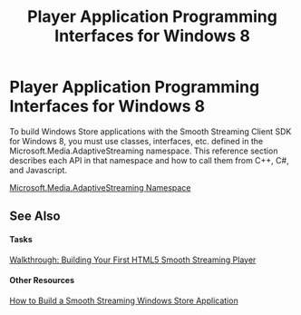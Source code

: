 ﻿---
title: Player Application Programming Interfaces for Windows 8
TOCTitle: Player Application Programming Interfaces for Windows 8
ms:assetid: 9b11d8eb-6663-4507-a53a-faba4ad4d9c3
ms:mtpsurl: https://msdn.microsoft.com/en-us/library/JJ573695(v=VS.90)
ms:contentKeyID: 49080936
ms.date: 11/19/2012
mtps_version: v=VS.90
---

# Player Application Programming Interfaces for Windows 8

To build Windows Store applications with the Smooth Streaming Client SDK for Windows 8, you must use classes, interfaces, etc. defined in the Microsoft.Media.AdaptiveStreaming namespace. This reference section describes each API in that namespace and how to call them from C++, C\#, and Javascript.

[Microsoft.Media.AdaptiveStreaming Namespace](microsoft-media-adaptivestreaming-namespace.md)

## See Also

#### Tasks

[Walkthrough: Building Your First HTML5 Smooth Streaming Player](walkthrough-building-your-first-html5-smooth-streaming-player.md)

#### Other Resources

[How to Build a Smooth Streaming Windows Store Application](http://go.microsoft.com/fwlink/?linkid=271647)

